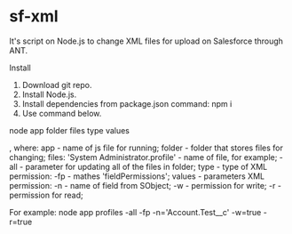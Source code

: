 # sf-xml

It's script on Node.js to change XML files for upload on Salesforce through ANT.

Install

1. Download git repo.
2. Install Node.js.
3. Install dependencies from package.json command:
    npm i
4. Use command below.

node app folder files type values

, where:
app - name of js file for running;
folder - folder that stores files for changing;
files:
    'System Administrator.profile' - name of file, for example;
    -all - parameter for updating all of the files in folder;
type - type of XML permission:
    -fp - mathes 'fieldPermissions';
values - parameters XML permission:
    -n - name of field from SObject;
    -w - permission for write;
    -r - permission for read;
    
For example:
    node app profiles -all -fp -n='Account.Test__c' -w=true -r=true

